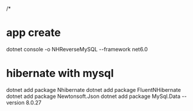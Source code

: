 /*

# app create
dotnet console -o NHReverseMySQL --framework net6.0

# hibernate with mysql
dotnet add package Nhibernate
dotnet add package FluentNHibernate
dotnet add package Newtonsoft.Json
dotnet add package MySql.Data --version 8.0.27



